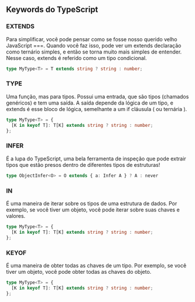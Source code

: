 
## Keywords do TypeScript

### EXTENDS

Para simplificar, você pode pensar como se fosse nosso querido velho JavaScript ===.
Quando você faz isso, pode ver um extends declaração como ternário simples, e então se torna
muito mais simples de entender. Nesse caso, extends é referido como um tipo condicional.

```ts
type MyType<T> = T extends string ? string : number;
```

### TYPE

Uma função, mas para tipos. Possui uma entrada, que são tipos (chamados genéricos) e
tem uma saída. A saída depende da lógica de um tipo, e extends é esse bloco de lógica,
semelhante a um if cláusula ( ou ternária ).

```ts
type MyType<T> = {
  [K in keyof T]: T[K] extends string ? string : number;
};
```

### INFER

É a lupa do TypeScript, uma bela ferramenta de inspeção que pode extrair tipos
que estão presos dentro de diferentes tipos de estruturas!

```ts
type ObjectInfer<O> = O extends { a: Infer A } ? A : never
```

### IN

É uma maneira de iterar sobre os tipos de uma estrutura de dados. Por exemplo, se você
tiver um objeto, você pode iterar sobre suas chaves e valores.

```ts
type MyType<T> = {
  [K in keyof T]: T[K] extends string ? string : number;
};
```

### KEYOF

É uma maneira de obter todas as chaves de um tipo. Por exemplo, se você tiver um objeto,
você pode obter todas as chaves do objeto.

```ts
type MyType<T> = {
  [K in keyof T]: T[K] extends string ? string : number;
};
```
